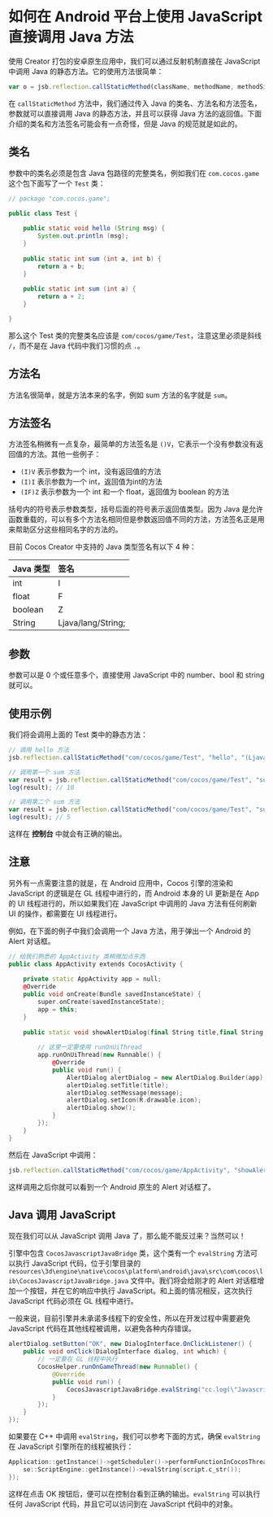# 如何在 Android 平台上使用 JavaScript 直接调用 Java 方法

使用 Creator 打包的安卓原生应用中，我们可以通过反射机制直接在 JavaScript 中调用 Java 的静态方法。它的使用方法很简单：

```js
var o = jsb.reflection.callStaticMethod(className, methodName, methodSignature, parameters...)
```

在 `callStaticMethod` 方法中，我们通过传入 Java 的类名、方法名和方法签名，参数就可以直接调用 Java 的静态方法，并且可以获得 Java 方法的返回值。下面介绍的类名和方法签名可能会有一点奇怪，但是 Java 的规范就是如此的。

## 类名

参数中的类名必须是包含 Java 包路径的完整类名，例如我们在 `com.cocos.game` 这个包下面写了一个 `Test` 类：

```java
// package "com.cocos.game";

public class Test {
    
    public static void hello (String msg) {
        System.out.println (msg);
    }
    
    public static int sum (int a, int b) {
        return a + b;
    }
    
    public static int sum (int a) {
        return a + 2;
    }

}
```

那么这个 Test 类的完整类名应该是 `com/cocos/game/Test`，注意这里必须是斜线 `/`，而不是在 Java 代码中我们习惯的点 `.`。

## 方法名

方法名很简单，就是方法本来的名字，例如 sum 方法的名字就是 `sum`。

## 方法签名

方法签名稍微有一点复杂，最简单的方法签名是 `()V`，它表示一个没有参数没有返回值的方法。其他一些例子：

- `(I)V` 表示参数为一个 int，没有返回值的方法
- `(I)I` 表示参数为一个 int，返回值为int的方法
- `(IF)Z` 表示参数为一个 int 和一个 float，返回值为 boolean 的方法

括号内的符号表示参数类型，括号后面的符号表示返回值类型。因为 Java 是允许函数重载的，可以有多个方法名相同但是参数返回值不同的方法，方法签名正是用来帮助区分这些相同名字的方法的。

目前 Cocos Creator 中支持的 Java 类型签名有以下 4 种：

| Java 类型 | 签名 |
| :------ | :----- |
| int     | I   |
| float   | F   |
| boolean | Z   |
| String  | Ljava/lang/String; |

## 参数

参数可以是 0 个或任意多个，直接使用 JavaScript 中的 number、bool 和 string 就可以。

## 使用示例

我们将会调用上面的 Test 类中的静态方法：

```js
// 调用 hello 方法
jsb.reflection.callStaticMethod("com/cocos/game/Test", "hello", "(Ljava/lang/String;)V", "this is a message from JavaScript");

// 调用第一个 sum 方法
var result = jsb.reflection.callStaticMethod("com/cocos/game/Test", "sum", "(II)I", 3, 7);
log(result); // 10

// 调用第二个 sum 方法
var result = jsb.reflection.callStaticMethod("com/cocos/game/Test", "sum", "(I)I", 3);
log(result); // 5
```

这样在 **控制台** 中就会有正确的输出。

## 注意

另外有一点需要注意的就是，在 Android 应用中，Cocos 引擎的渲染和 JavaScript 的逻辑是在 GL 线程中进行的，而 Android 本身的 UI 更新是在 App 的 UI 线程进行的，所以如果我们在 JavaScript 中调用的 Java 方法有任何刷新 UI 的操作，都需要在 UI 线程进行。

例如，在下面的例子中我们会调用一个 Java 方法，用于弹出一个 Android 的 Alert 对话框。

```c++
// 给我们熟悉的 AppActivity 类稍微加点东西
public class AppActivity extends CocosActivity {
    
    private static AppActivity app = null;
    @Override
    public void onCreate(Bundle savedInstanceState) {
        super.onCreate(savedInstanceState);
        app = this;
    }
    
    public static void showAlertDialog(final String title,final String message) {
        
        // 这里一定要使用 runOnUiThread
        app.runOnUiThread(new Runnable() {
            @Override
            public void run() {
                AlertDialog alertDialog = new AlertDialog.Builder(app).create();
                alertDialog.setTitle(title);
                alertDialog.setMessage(message);
                alertDialog.setIcon(R.drawable.icon);
                alertDialog.show();
            }
        });
    }
}
```

然后在 JavaScript 中调用：

```js
jsb.reflection.callStaticMethod("com/cocos/game/AppActivity", "showAlertDialog", "(Ljava/lang/String;Ljava/lang/String;)V", "title", "hahahahha");
```

这样调用之后你就可以看到一个 Android 原生的 Alert 对话框了。

## Java 调用 JavaScript

现在我们可以从 JavaScript 调用 Java 了，那么能不能反过来？当然可以！

引擎中包含 `CocosJavascriptJavaBridge` 类，这个类有一个 `evalString` 方法可以执行 JavaScript 代码，位于引擎目录的 `resources\3d\engine\native\cocos\platform\android\java\src\com\cocos\lib\CocosJavascriptJavaBridge.java` 文件中。我们将会给刚才的 Alert 对话框增加一个按钮，并在它的响应中执行 JavaScript。和上面的情况相反，这次执行 JavaScript 代码必须在 GL 线程中进行。

一般来说，目前引擎并未承诺多线程下的安全性，所以在开发过程中需要避免 JavaScript 代码在其他线程被调用，以避免各种内存错误。

```java
alertDialog.setButton("OK", new DialogInterface.OnClickListener() {
    public void onClick(DialogInterface dialog, int which) {
        // 一定要在 GL 线程中执行
        CocosHelper.runOnGameThread(new Runnable() {
            @Override
            public void run() {
                CocosJavascriptJavaBridge.evalString("cc.log(\"Javascript Java bridge!\")");
            }
        });
    }
});
```

如果要在 C++ 中调用 `evalString`，我们可以参考下面的方式，确保 `evalString` 在 JavaScript 引擎所在的线程被执行：

```c++
Application::getInstance()->getScheduler()->performFunctionInCocosThread([=]() {
    se::ScriptEngine::getInstance()->evalString(script.c_str());
});
```

这样在点击 OK 按钮后，便可以在控制台看到正确的输出。`evalString` 可以执行任何 JavaScript 代码，并且它可以访问到在 JavaScript 代码中的对象。
